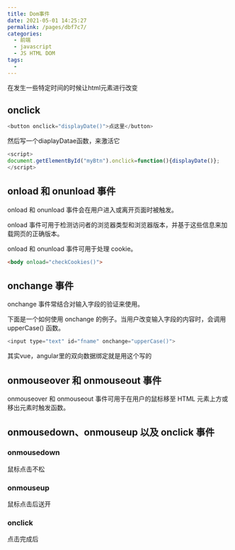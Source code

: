 ```yaml
---
title: Dom事件
date: 2021-05-01 14:25:27
permalink: /pages/dbf7c7/
categories:
  - 前端
  - javascript
  - JS HTML DOM
tags:
  - 
---
```

在发生一些特定时间的时候让html元素进行改变

## onclick

```js
<button onclick="displayDate()">点这里</button>
```

然后写一个diaplayDatae函数，来激活它

```js
<script>
document.getElementById("myBtn").onclick=function(){displayDate()};    //或者在js里直接进行dom操作
</script>
```

## onload 和 onunload 事件

onload 和 onunload 事件会在用户进入或离开页面时被触发。

onload 事件可用于检测访问者的浏览器类型和浏览器版本，并基于这些信息来加载网页的正确版本。

onload 和 onunload 事件可用于处理 cookie。

```html
<body onload="checkCookies()">
```

## onchange 事件

onchange 事件常结合对输入字段的验证来使用。

下面是一个如何使用 onchange 的例子。当用户改变输入字段的内容时，会调用 upperCase() 函数。

```js
<input type="text" id="fname" onchange="upperCase()">
```

其实vue，angular里的双向数据绑定就是用这个写的

## onmouseover 和 onmouseout 事件

onmouseover 和 onmouseout 事件可用于在用户的鼠标移至 HTML 元素上方或移出元素时触发函数。

## onmousedown、onmouseup 以及 onclick 事件

### onmousedown

鼠标点击不松

### onmouseup 

鼠标点击后送开

### onclick

点击完成后